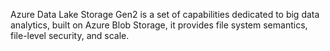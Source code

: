 Azure Data Lake Storage Gen2 is a set of capabilities dedicated to big data analytics, built on Azure Blob Storage,  it 
provides file system semantics, file-level security, and scale.